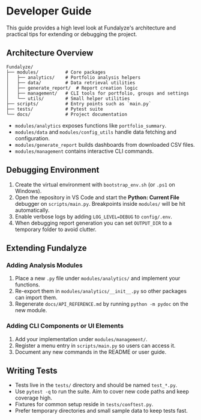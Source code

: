 # Developer Guide

This guide provides a high level look at Fundalyze's architecture and practical tips for extending or debugging the project.

## Architecture Overview

```
Fundalyze/
├── modules/          # Core packages
│   ├── analytics/    # Portfolio analysis helpers
│   ├── data/         # Data retrieval utilities
│   ├── generate_report/  # Report creation logic
│   ├── management/   # CLI tools for portfolio, groups and settings
│   └── utils/        # Small helper utilities
├── scripts/          # Entry points such as `main.py`
├── tests/            # Pytest suite
└── docs/             # Project documentation
```

* `modules/analytics` exposes functions like `portfolio_summary`.
* `modules/data` and `modules/config_utils` handle data fetching and configuration.
* `modules/generate_report` builds dashboards from downloaded CSV files.
* `modules/management` contains interactive CLI commands.

## Debugging Environment

1. Create the virtual environment with `bootstrap_env.sh` (or `.ps1` on Windows).
2. Open the repository in VS Code and start the **Python: Current File** debugger on `scripts/main.py`.
   Breakpoints inside `modules/` will be hit automatically.
3. Enable verbose logs by adding `LOG_LEVEL=DEBUG` to `config/.env`.
4. When debugging report generation you can set `OUTPUT_DIR` to a temporary folder to avoid clutter.

## Extending Fundalyze

### Adding Analysis Modules

1. Place a new `.py` file under `modules/analytics/` and implement your functions.
2. Re-export them in `modules/analytics/__init__.py` so other packages can import them.
3. Regenerate `docs/API_REFERENCE.md` by running `python -m pydoc` on the new module.

### Adding CLI Components or UI Elements

1. Add your implementation under `modules/management/`.
2. Register a menu entry in `scripts/main.py` so users can access it.
3. Document any new commands in the README or user guide.

## Writing Tests

- Tests live in the `tests/` directory and should be named `test_*.py`.
- Use `pytest -q` to run the suite. Aim to cover new code paths and keep coverage high.
- Fixtures for common setup reside in `tests/conftest.py`.
- Prefer temporary directories and small sample data to keep tests fast.
